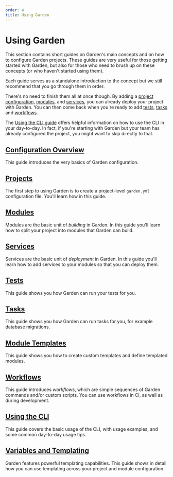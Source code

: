 ```yaml
---
order: 4
title: Using Garden
---
```


# Using Garden

This section contains short guides on Garden's main concepts and on how to configure Garden projects. These guides are very useful for those getting started with Garden, but also for those who need to brush up on these concepts (or who haven't started using them).

Each guide serves as a standalone introduction to the concept but we still recommend that you go through them in order.

There's no need to finish them all at once though. By adding a [project configuration](./projects.md), [modules](./modules.md), and [services](./services.md), you can already deploy your project with Garden. You can then come back when you're ready to add [tests](./tests.md), [tasks](./tasks.md) and [workflows](./workflows.md).

The [Using the CLI guide](./using-the-cli.md) offers helpful information on how to use the CLI in your day-to-day. In fact, if you're starting with Garden but your team has already configured the project, you might want to skip directly to that.

## [Configuration Overview](./configuration-overview.md)

This guide introduces the very basics of Garden configuration.

## [Projects](./projects.md)

The first step to using Garden is to create a project-level `garden.yml` configuration file. You'll learn how in this guide.

## [Modules](./modules.md)

Modules are the basic unit of _building_ in Garden. In this guide you'll learn how to split your project into modules that Garden can build.

## [Services](./services.md)

Services are the basic unit of _deployment_ in Garden. In this guide you'll learn how to add services to your modules so that you can deploy them.

## [Tests](./tests.md)

This guide shows you how Garden can run your tests for you.

## [Tasks](./tasks.md)

This guide shows you how Garden can run tasks for you, for example database migrations.

## [Module Templates](./config-templates.md)

This guide shows you how to create custom templates and define templated modules.

## [Workflows](./workflows.md)

This guide introduces _workflows_, which are simple sequences of Garden commands and/or custom scripts. You can use workflows in CI, as well as
during development.

## [Using the CLI](./using-the-cli.md)

This guide covers the basic usage of the CLI, with usage examples, and some common day-to-day usage tips.

## [Variables and Templating](./variables-and-templating.md)

Garden features powerful templating capabilities. This guide shows in detail how you can use templating across your project and module configuration.
